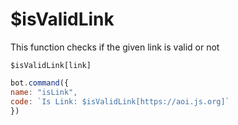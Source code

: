 # $isValidLink

This function checks if the given link is valid or not

```text
$isValidLink[link]
```

```javascript
bot.command({
name: "isLink", 
code: `Is Link: $isValidLink[https://aoi.js.org]` 
})
```

